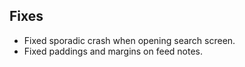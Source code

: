 ## Fixes
- Fixed sporadic crash when opening search screen. 
- Fixed paddings and margins on feed notes.
